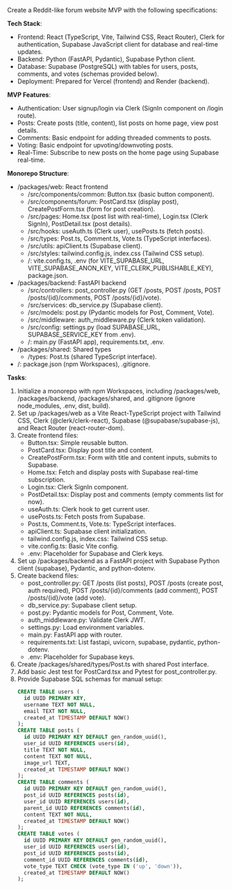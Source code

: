 Create a Reddit-like forum website MVP with the following specifications:

**Tech Stack**:
- Frontend: React (TypeScript, Vite, Tailwind CSS, React Router), Clerk for authentication, Supabase JavaScript client for database and real-time updates.
- Backend: Python (FastAPI, Pydantic), Supabase Python client.
- Database: Supabase (PostgreSQL) with tables for users, posts, comments, and votes (schemas provided below).
- Deployment: Prepared for Vercel (frontend) and Render (backend).

**MVP Features**:
- Authentication: User signup/login via Clerk (SignIn component on /login route).
- Posts: Create posts (title, content), list posts on home page, view post details.
- Comments: Basic endpoint for adding threaded comments to posts.
- Voting: Basic endpoint for upvoting/downvoting posts.
- Real-Time: Subscribe to new posts on the home page using Supabase real-time.

**Monorepo Structure**:
- /packages/web: React frontend
  - /src/components/common: Button.tsx (basic button component).
  - /src/components/forum: PostCard.tsx (display post), CreatePostForm.tsx (form for post creation).
  - /src/pages: Home.tsx (post list with real-time), Login.tsx (Clerk SignIn), PostDetail.tsx (post details).
  - /src/hooks: useAuth.ts (Clerk user), usePosts.ts (fetch posts).
  - /src/types: Post.ts, Comment.ts, Vote.ts (TypeScript interfaces).
  - /src/utils: apiClient.ts (Supabase client).
  - /src/styles: tailwind.config.js, index.css (Tailwind CSS setup).
  - /: vite.config.ts, .env (for VITE_SUPABASE_URL, VITE_SUPABASE_ANON_KEY, VITE_CLERK_PUBLISHABLE_KEY), package.json.
- /packages/backend: FastAPI backend
  - /src/controllers: post_controller.py (GET /posts, POST /posts, POST /posts/{id}/comments, POST /posts/{id}/vote).
  - /src/services: db_service.py (Supabase client).
  - /src/models: post.py (Pydantic models for Post, Comment, Vote).
  - /src/middleware: auth_middleware.py (Clerk token validation).
  - /src/config: settings.py (load SUPABASE_URL, SUPABASE_SERVICE_KEY from .env).
  - /: main.py (FastAPI app), requirements.txt, .env.
- /packages/shared: Shared types
  - /types: Post.ts (shared TypeScript interface).
- /: package.json (npm Workspaces), .gitignore.

**Tasks**:
1. Initialize a monorepo with npm Workspaces, including /packages/web, /packages/backend, /packages/shared, and .gitignore (ignore node_modules, .env, dist, build).
2. Set up /packages/web as a Vite React-TypeScript project with Tailwind CSS, Clerk (@clerk/clerk-react), Supabase (@supabase/supabase-js), and React Router (react-router-dom).
3. Create frontend files:
   - Button.tsx: Simple reusable button.
   - PostCard.tsx: Display post title and content.
   - CreatePostForm.tsx: Form with title and content inputs, submits to Supabase.
   - Home.tsx: Fetch and display posts with Supabase real-time subscription.
   - Login.tsx: Clerk SignIn component.
   - PostDetail.tsx: Display post and comments (empty comments list for now).
   - useAuth.ts: Clerk hook to get current user.
   - usePosts.ts: Fetch posts from Supabase.
   - Post.ts, Comment.ts, Vote.ts: TypeScript interfaces.
   - apiClient.ts: Supabase client initialization.
   - tailwind.config.js, index.css: Tailwind CSS setup.
   - vite.config.ts: Basic Vite config.
   - .env: Placeholder for Supabase and Clerk keys.
4. Set up /packages/backend as a FastAPI project with Supabase Python client (supabase), Pydantic, and python-dotenv.
5. Create backend files:
   - post_controller.py: GET /posts (list posts), POST /posts (create post, auth required), POST /posts/{id}/comments (add comment), POST /posts/{id}/vote (add vote).
   - db_service.py: Supabase client setup.
   - post.py: Pydantic models for Post, Comment, Vote.
   - auth_middleware.py: Validate Clerk JWT.
   - settings.py: Load environment variables.
   - main.py: FastAPI app with router.
   - requirements.txt: List fastapi, uvicorn, supabase, pydantic, python-dotenv.
   - .env: Placeholder for Supabase keys.
6. Create /packages/shared/types/Post.ts with shared Post interface.
7. Add basic Jest test for PostCard.tsx and Pytest for post_controller.py.
8. Provide Supabase SQL schemas for manual setup:
   ```sql
   CREATE TABLE users (
     id UUID PRIMARY KEY,
     username TEXT NOT NULL,
     email TEXT NOT NULL,
     created_at TIMESTAMP DEFAULT NOW()
   );
   CREATE TABLE posts (
     id UUID PRIMARY KEY DEFAULT gen_random_uuid(),
     user_id UUID REFERENCES users(id),
     title TEXT NOT NULL,
     content TEXT NOT NULL,
     image_url TEXT,
     created_at TIMESTAMP DEFAULT NOW()
   );
   CREATE TABLE comments (
     id UUID PRIMARY KEY DEFAULT gen_random_uuid(),
     post_id UUID REFERENCES posts(id),
     user_id UUID REFERENCES users(id),
     parent_id UUID REFERENCES comments(id),
     content TEXT NOT NULL,
     created_at TIMESTAMP DEFAULT NOW()
   );
   CREATE TABLE votes (
     id UUID PRIMARY KEY DEFAULT gen_random_uuid(),
     user_id UUID REFERENCES users(id),
     post_id UUID REFERENCES posts(id),
     comment_id UUID REFERENCES comments(id),
     vote_type TEXT CHECK (vote_type IN ('up', 'down')),
     created_at TIMESTAMP DEFAULT NOW()
   );